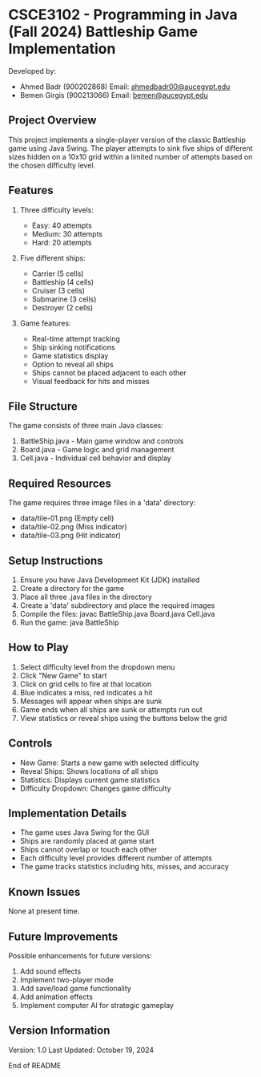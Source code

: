 CSCE3102 - Programming in Java (Fall 2024)
Battleship Game Implementation
=========================================

Developed by:
- Ahmed Badr (900202868)
  Email: ahmedbadr00@aucegypt.edu
- Bemen Girgis (900213066)
  Email: bemen@aucegypt.edu

Project Overview
---------------
This project implements a single-player version of the classic Battleship game using Java Swing. The player attempts to sink five ships of different sizes hidden on a 10x10 grid within a limited number of attempts based on the chosen difficulty level.

Features
--------
1. Three difficulty levels:
   - Easy: 40 attempts
   - Medium: 30 attempts
   - Hard: 20 attempts

2. Five different ships:
   - Carrier (5 cells)
   - Battleship (4 cells)
   - Cruiser (3 cells)
   - Submarine (3 cells)
   - Destroyer (2 cells)

3. Game features:
   - Real-time attempt tracking
   - Ship sinking notifications
   - Game statistics display
   - Option to reveal all ships
   - Ships cannot be placed adjacent to each other
   - Visual feedback for hits and misses

File Structure
-------------
The game consists of three main Java classes:
1. BattleShip.java - Main game window and controls
2. Board.java - Game logic and grid management
3. Cell.java - Individual cell behavior and display

Required Resources
-----------------
The game requires three image files in a 'data' directory:
- data/tile-01.png (Empty cell)
- data/tile-02.png (Miss indicator)
- data/tile-03.png (Hit indicator)

Setup Instructions
-----------------
1. Ensure you have Java Development Kit (JDK) installed
2. Create a directory for the game
3. Place all three .java files in the directory
4. Create a 'data' subdirectory and place the required images
5. Compile the files:
   javac BattleShip.java Board.java Cell.java
6. Run the game:
   java BattleShip

How to Play
-----------
1. Select difficulty level from the dropdown menu
2. Click "New Game" to start
3. Click on grid cells to fire at that location
4. Blue indicates a miss, red indicates a hit
5. Messages will appear when ships are sunk
6. Game ends when all ships are sunk or attempts run out
7. View statistics or reveal ships using the buttons below the grid

Controls
--------
- New Game: Starts a new game with selected difficulty
- Reveal Ships: Shows locations of all ships
- Statistics: Displays current game statistics
- Difficulty Dropdown: Changes game difficulty

Implementation Details
--------------------
- The game uses Java Swing for the GUI
- Ships are randomly placed at game start
- Ships cannot overlap or touch each other
- Each difficulty level provides different number of attempts
- The game tracks statistics including hits, misses, and accuracy

Known Issues
-----------
None at present time.

Future Improvements
-----------------
Possible enhancements for future versions:
1. Add sound effects
2. Implement two-player mode
3. Add save/load game functionality
4. Add animation effects
5. Implement computer AI for strategic gameplay

Version Information
------------------
Version: 1.0
Last Updated: October 19, 2024

End of README
